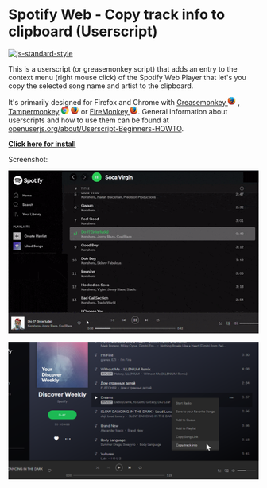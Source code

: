 # Spotify Web - Copy track info to clipboard (Userscript)

[![js-standard-style](https://cdn.rawgit.com/feross/standard/master/badge.svg)](https://github.com/feross/standard)

This is a userscript (or greasemonkey script) that adds an entry to the context menu (right mouse click) of the Spotify Web Player that let's you copy the selected song name and artist to the clipboard.

It's primarily designed for Firefox and Chrome with
[Greasemonkey ![Firefox logo](https://raw.githubusercontent.com/OpenUserJS/OpenUserJS.org/master/public/images/ua/firefox16.png)](https://addons.mozilla.org/firefox/addon/greasemonkey/)
,
[Tampermonkey](https://www.tampermonkey.net/) [![Chrome logo](https://raw.githubusercontent.com/OpenUserJS/OpenUserJS.org/master/public/images/ua/chrome16.png)](https://chrome.google.com/webstore/detail/tampermonkey/dhdgffkkebhmkfjojejmpbldmpobfkfo) [![Firefox logo](https://raw.githubusercontent.com/OpenUserJS/OpenUserJS.org/master/public/images/ua/firefox16.png)](https://addons.mozilla.org/en-US/firefox/addon/tampermonkey/)
or
[FireMonkey ![Firefox logo](https://raw.githubusercontent.com/OpenUserJS/OpenUserJS.org/master/public/images/ua/firefox16.png)](https://addons.mozilla.org/en-US/firefox/addon/firemonkey/).
General information about userscripts and how to use them can be found at [openuserjs.org/about/Userscript-Beginners-HOWTO](https://openuserjs.org/about/Userscript-Beginners-HOWTO).

[**Click here for install**](https://greasyfork.org/scripts/36788-spotify-web-copy-track-info-to-clipboard/code/Spotify%20Web%20-%20Copy%20track%20info%20to%20clipboard.user.js)

Screenshot:

![Animation of Spotify Web Player with context menu](screenshotani.gif)

![Screenshot of Spotify Web Player with context menu](screenshot.png)
